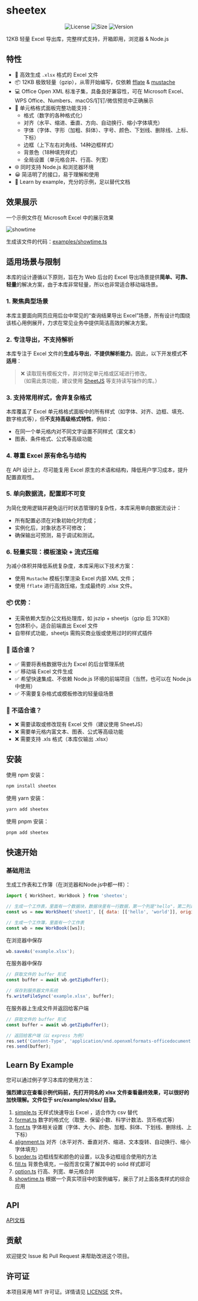 # sheetex

<p align="center">
  <img src="https://img.shields.io/badge/license-MIT-blue.svg" alt="License">
  <img src="https://img.shields.io/bundlephobia/min/sheetex" alt="Size">
  <img src="https://img.shields.io/npm/v/sheetex" alt="Version">
</p>

12KB 轻量 Excel 导出库，完整样式支持，开箱即用，浏览器 & Node.js

## 特性

- 🚀 高效生成 `.xlsx` 格式的 Excel 文件
- 📦 12KB
  极致轻量（gzip），从零开始编写，仅依赖 [fflate](https://github.com/101arrowz/fflate) & [mustache](https://github.com/janl/mustache)
- 💻 Office Open XML 标准子集，具备良好兼容性，可在 Microsoft Excel、WPS Office、Numbers、macOS/钉钉/微信预览中正确展示
- 🎨 单元格格式面板完整功能支持：
    - 格式（数字的各种格式化）
    - 对齐（水平、缩进、垂直、方向、自动换行、缩小字体填充）
    - 字体（字体、字形（加粗、斜体）、字号、颜色、下划线、删除线、上标、下标）
    - 边框（上下左右对角线、14种边框样式）
    - 背景色（18种填充样式）
    - 全局设置（单元格合并、行高、列宽）
- 🌐 同时支持 Node.js 和浏览器环境
- 😀 简洁明了的接口，易于理解和使用
- 📄 Learn by example，充分的示例，足以替代文档

## 效果展示

一个示例文件在 Microsoft Excel 中的展示效果

![showtime](./docs/image/showtime.jpg)

生成该文件的代码：[examples/showtime.ts](examples/showtime.ts)

## 适用场景与限制

本库的设计遵循以下原则，旨在为 Web 后台的 Excel 导出场景提供**简单、可靠、轻量**的解决方案，由于本库非常轻量，所以也非常适合移动端场景。

### 1. 聚焦典型场景

本库主要面向网页应用后台中常见的“查询结果导出 Excel”场景，所有设计均围绕该核心用例展开，力求在常见业务中提供简洁高效的解决方案。

### 2. 专注导出，不支持解析

本库专注于 Excel 文件的**生成与导出**，**不提供解析能力**。因此，以下开发模式**不适用**：

> ❌ 读取现有模板文件，并对特定单元格或区域进行修改。  
> （如需此类功能，建议使用 [SheetJS](https://sheetjs.com) 等支持读写操作的库。）

### 3. 支持常用样式，舍弃复杂格式

本库覆盖了 Excel 单元格格式面板中的所有样式（如字体、对齐、边框、填充、数字格式等），但**不支持高级格式特性**，例如：

- 在同一个单元格内对不同文字设置不同样式（富文本）
- 图表、条件格式、公式等高级功能

### 4. 尊重 Excel 原有命名与结构

在 API 设计上，尽可能复用 Excel 原生的术语和结构，降低用户学习成本，提升配置直观性。

### 5. 单向数据流，配置即不可变

为简化使用逻辑并避免运行时状态管理的复杂性，本库采用单向数据流设计：

- 所有配置必须在对象初始化时完成；
- 实例化后，对象状态不可修改；
- 确保输出可预测，易于调试和测试。

### 6. 轻量实现：模板渲染 + 流式压缩

为减小体积并降低系统复杂度，本库采用以下技术方案：

- 使用 `Mustache` 模板引擎渲染 Excel 内部 XML 文件；
- 使用 `fflate` 进行高效压缩，生成最终的 .xlsx 文件。

### 📦 优势：

- 无需依赖大型办公文档处理库，如 jszip + sheetjs（gzip 后 312KB）
- 包体积小，适合前端直出 Excel 文件
- 自带样式功能，sheetjs 需购买商业版或使用过时的样式插件

### 🤔 适合谁？

- ✅ 需要将表格数据导出为 Excel 的后台管理系统
- ✅ 移动端 Excel 文件生成
- ✅ 希望快速集成、不依赖 Node.js 环境的前端项目（当然，也可以在 Node.js 中使用）
- ✅ 不需要复杂格式或模板修改的轻量级场景

### 🚫 不适合谁？

- ❌ 需要读取或修改现有 Excel 文件（建议使用 SheetJS）
- ❌ 需要单元格内富文本、图表、公式等高级功能
- ❌ 需要支持 .xls 格式（本库仅输出 .xlsx）

## 安装

使用 npm 安装：

```bash
npm install sheetex
```

使用 yarn 安装：

```bash
yarn add sheetex
```

使用 pnpm 安装：

```bash
pnpm add sheetex
```

## 快速开始

### 基础用法

生成工作表和工作簿（在浏览器和Node.js中都一样）：

```javascript
import { WorkSheet, WorkBook } from 'sheetex';

// 生成一个工作表，里面有一个数据块，数据块里有一行数据，第一个列是"hello"，第二列是"world"，该数据块位于A1
const ws = new WorkSheet('sheet1', [{ data: [['hello', 'world']], origin: 'A1' }]);

// 生成一个工作簿，里面有一个工作表
const wb = new WorkBook([ws]);
```

在浏览器中保存

```javascript
wb.saveAs('example.xlsx');
```

在服务器中保存

```javascript
// 获取文件的 buffer 形式
const buffer = await wb.getZipBuffer();

// 保存到服务器文件系统
fs.writeFileSync('example.xlsx', buffer);
```

在服务器上生成文件并返回给客户端
```javascript
// 获取文件的 buffer 形式
const buffer = await wb.getZipBuffer();

// 返回给客户端（以 express 为例）
res.set('Content-Type', 'application/vnd.openxmlformats-officedocument.spreadsheetml.sheet');
res.send(buffer);
```

## Learn By Example

您可以通过例子学习本库的使用方法：

**强烈建议在查看示例代码前，先打开同名的 xlsx 文件查看最终效果，可以很好的加快理解。文件位于 src/examples/xlsx/ 目录。**

1. [simple.ts](examples/simple.ts) 无样式快速导出 Excel ，适合作为 csv 替代
2. [format.ts](examples/format.ts) 数字的格式化（取整、保留小数、科学计数法、货币格式等）
3. [font.ts](examples/font.ts) 字体相关设置（字体、大小、颜色、加粗、斜体、下划线、删除线、上下标） 
4. [alignment.ts](examples/alignment.ts) 对齐（水平对齐、垂直对齐、缩进、文本旋转、自动换行、缩小字体填充）
5. [border.ts](examples/border.ts) 边框线型和颜色的设置，以及多边框组合使用的方法
6. [fill.ts](examples/fill.ts) 背景色填充，一般而言仅需了解其中的 solid 样式即可
7. [option.ts](examples/option.ts) 行高、列宽、单元格合并 
8. [showtime.ts](examples/showtime.ts) 根据一个真实项目中的案例编写，展示了对上面各类样式的综合应用

## API

[API文档](https://xiongliding.github.io/sheetex/api/)

## 贡献

欢迎提交 Issue 和 Pull Request 来帮助改进这个项目。

## 许可证

本项目采用 MIT 许可证。详情请见 [LICENSE](LICENSE) 文件。
